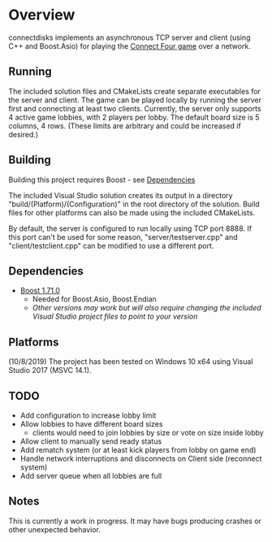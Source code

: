 # Overview

connectdisks implements an asynchronous TCP server and client (using C++ and Boost.Asio) for playing the [Connect Four game](https://en.wikipedia.org/wiki/Connect_Four) over
a network.

## Running

The included solution files and CMakeLists create separate executables for the server and client. The game can be played locally
by running the server first and connecting at least two clients.
Currently, the server only supports 4 active game lobbies, with 2 players per lobby. The default board size is 5 columns, 4 rows. 
(These limits are arbitrary and could be increased if desired.)

## Building

Building this project requires Boost - see [Dependencies](#dependencies)

The included Visual Studio solution creates its output in a directory "build/(Platform)/(Configuration)" in the root directory 
of the solution. 
Build files for other platforms can also be made using the included CMakeLists.

By default, the server is configured to run locally using TCP port 8888. If this port can't be used for some reason, "server/testserver.cpp" 
and "client/testclient.cpp" can be modified to use a different port.

## Dependencies

- [Boost 1.71.0](https://www.boost.org/users/history/version_1_71_0.html)
    - Needed for Boost.Asio, Boost.Endian
    - *Other versions may work but will also require changing the included Visual Studio project files to point to your version*
    
## Platforms

(10/8/2019) The project has been tested on Windows 10 x64 using Visual Studio 2017 (MSVC 14.1).

## TODO
- Add configuration to increase lobby limit
- Allow lobbies to have different board sizes
    - clients would need to join lobbies by size or vote on size inside lobby
- Allow client to manually send ready status
- Add rematch system (or at least kick players from  lobby on game end)
- Handle network interruptions and disconnects on Client side (reconnect system)
- Add server queue when all lobbies are full

## Notes

This is currently a work in progress. It may have bugs producing crashes or other unexpected behavior. 
